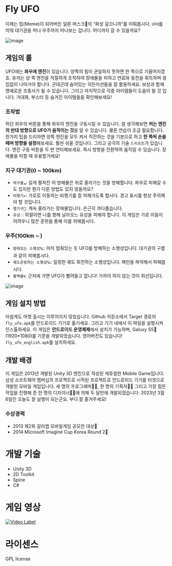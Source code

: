 # Fly UFO
이제는 밈(Meme)이 되어버린 일론 머스크🚀의 “화성 갈끄니까”를 이뤄봅시다. `UFO`를 띄워 대기권을 떠나 우주까지 떠나보는 겁니다. 어디까지 갈 수 있을까요?


![image](https://user-images.githubusercontent.com/8960704/223038903-bdfd6f36-251e-4a03-8567-6a67934d6569.png)


## 게임의 룰
UFO에는 **좌우에 엔진**이 있습니다. 양쪽의 힘이 균일하지 못하면 한 쪽으로 기울어지겠죠. 유저는 양 쪽 엔진을 적절하게 조작하여 장애물을 피하고 연료와 동전을 획득하며 끊임없이 나아가야 합니다. 군데군데 숨어있는 히든미션들을 잘 활용하세요. 보상과 함께 명예로운 조종사가 될 수 있습니다. 그리고 마지막으로 각종 아이템들이 도움이 될 것 입니다. 거대화, 부스터 등 숨겨진 아이템들을 확인해보세요!

### 조작법
하단 좌우의 버튼을 통해 좌우의 엔진을 구동시킬 수 있습니다. 잘 생각해보면 **켜는 엔진의 반대 방향으로 UFO가 움직이는 것**을 알 수 있습니다. 물론 연습이 조금 필요합니다. 한가지 팁을 드리자면 양쪽 엔진을 모두 켜서 직진하는 것을 기본으로 하고 **한 쪽씩 손을 떼며 방향을 설정**해보세요. 훨씬 쉬울 것입니다. 그리고 궁극의 기술 `드리프트`가 있습니다. 엔진 구동 버튼을 두 번 연타해보세요. 즉시 방향을 전환하여 움직일 수 있습니다. 장애물을 피할 때 유용할거에요! 

### 지구 대기권(0 ~ 100km)
- `먹구름☁️`: 길게 펼쳐진 이 방해물은 위로 올라가는 것을 방해합니다. 좌우로 피해갈 수도 있지만 뭔가 다른 방법도 있지 않을까요?
- `비행기✈️`: 가로로 이동하는 비행기를 잘 피해가도록 합시다. 경고 표시를 항상 주의해야 할 것입니다.
- `열기구🎈`: 계속 올라가는 장애물입니다. 은근히 까다롭습니다.
- `유성☄️`: 하필이면 나를 향해 날라오느 유성을 피해야 합니다. 이 게임은 가로 이동이 어려우니 많은 훈련을 통해 이를 피해봅시다.

### 우주(100km ~ )
- `멈춰있는 소행성🪐`: 마치 멈춰있는 듯 UFO를 방해하는 소행성입니다. 대기권의 구름과 같이 피해봅시다.
- `궤도운동하는 소행성🪐`: 일정한 궤도 회전하는 소행성입니다. 패턴을 파악해서 피해봅시다.
- `블랙홀🌀`: 근처에 가면 UFO가 빨려들고 맙니다! 가까이 하지 않는 것이 최선입니다.


![image](https://user-images.githubusercontent.com/8960704/223045256-f21e262d-9f34-47b1-975b-d1c25e1bfe09.png)


## 게임 설치 방법
아쉽게도 마켓 출시는 이루어지지 않았습니다. Github 저장소에서 Target 경로의 `fly_ufo.apk`를 안드로이드 기기로 옮기세요. 그리고 기기 내에서 이 파일을 실행시켜 인스톨하세요. 이 게임은 **안드로이드 운영체제**에서 설치가 가능하며, Galuxy S5📱(1920*1080)를 기준을 개발되었습니다. 영어버전도 있습니다! `fly_ufo_english.apk`를 설치하세요.

## 개발 배경
이 게임은 2013년 개발된 Unity 3D 엔진으로 작성된 캐쥬얼한 Mobile Game입니다. 삼성 소프트웨어 멤버십의 프로젝트로 시작된 프로젝트로 안드로이드 기기를 타겟으로 개발된 모바일 게임입니다. 세 명의 프로그래머🧑‍💻, 한 명의 기획자🧑‍💼 그리고 가장 힘든 작업을 진행해 준 한 명의 디자이너👩‍🎨에 의해 두 달만에 개발되었습니다. 2023년 3월 6일인 오늘도 잘 실행이 되는군요. 부디 잘 즐겨주세요!

### 수상경력
- 2013 제2회 갈라랩 모바일게임 공모전 대상🎊
- 2014 Microsoft Imagine Cup Korea Round 2🎉

# 개발 기술
- Unity 3D
- 2D Toolkit
- Spine
- C#

# 게임 영상
[![Video Label](http://img.youtube.com/vi/z9FUXDoYJjE/0.jpg)](https://youtu.be/z9FUXDoYJjE?t=0s)


# 라이센스
GPL license
